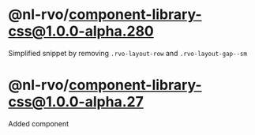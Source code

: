 # @nl-rvo/component-library-css@1.0.0-alpha.280
Simplified snippet by removing `.rvo-layout-row` and `.rvo-layout-gap--sm`

# @nl-rvo/component-library-css@1.0.0-alpha.27
Added component